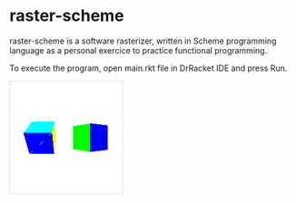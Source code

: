 # raster-scheme
raster-scheme is a software rasterizer, written in Scheme programming language as a personal exercice to practice functional programming.
<p>To execute the program, open main.rkt file in DrRacket IDE and press Run.</p>

![output](screenshots/output.gif?raw=true)